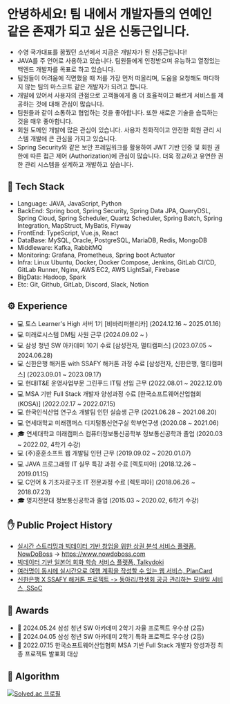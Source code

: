 # 안녕하세요! 팀 내에서 개발자들의 연예인 같은 존재가 되고 싶은 신동근입니다.
- 수영 국가대표를 꿈꿨던 소년에서 지금은 개발자가 된 신동근입니다!
- JAVA를 주 언어로 사용하고 있습니다. 팀원들에게 인정받으며 유능하고 열정있는 백엔드 개발자를 목표로 하고 있습니다.
- 팀원들이 어려움에 직면했을 때 저를 가장 먼저 떠올리며, 도움을 요청해도 마다하지 않는 팀의 마스코트 같은 개발자가 되려고 합니다.
- 개발에 있어서 사용자의 관점으로 고객들에게 좀 더 효율적이고 빠르게 서비스를 제공하는 것에 대해 관심이 많습니다.
- 팀원들과 같이 소통하고 협업하는 것을 좋아합니다. 또한 새로운 기술을 습득하는 것을 매우 좋아합니다.
- 회원 도메인 개발에 많은 관심이 있습니다. 사용자 친화적이고 안전한 회원 관리 시스템 개발에 큰 관심을 가지고 있습니다.
- Spring Security와 같은 보안 프레임워크를 활용하여 JWT 기반 인증 및 회원 권한에 따른 접근 제어 (Authorization)에 관심이 많습니다. 더욱 정교하고 유연한 권한 관리 시스템을 설계하고 개발하고 싶습니다.

## 🚀 Tech Stack
- Language: JAVA, JavaScript, Python
- BackEnd: Spring boot, Spring Security, Spring Data JPA, QueryDSL, Spring Cloud, Spring Scheduler, Quartz Scheduler, Spring Batch, Spring Integration, MapStruct, MyBatis, Flyway
- FrontEnd: TypeScript, Vue.js, React
- DataBase: MySQL, Oracle, PostgreSQL, MariaDB, Redis, MongoDB 
- Middleware: Kafka, RabbitMQ
- Monitoring: Grafana, Prometheus, Spring boot Actuator
- Infra: Linux Ubuntu, Docker, Docker Compose, Jenkins, GitLab CI/CD, GitLab Runner, Nginx, AWS EC2, AWS LightSail, Firebase
- BigData: Hadoop, Spark
- Etc: Git, Github, GitLab, Discord, Slack, Notion

## ⚙️ Experience
* 💻 토스 Learner's High 서버 1기 [비바리퍼블리카] (2024.12.16 ~ 2025.01.16)
* 💻 미래로시스템 DM팀 사원 근무 (2024.09.02 ~ )
* 💻 삼성 청년 SW 아카데미 10기 수료 [삼성전자, 멀티캠퍼스] (2023.07.05 ~ 2024.06.28)
* 💻 신한은행 해커톤 with SSAFY 해커톤 과정 수료 [삼성전자, 신한은행, 멀티캠퍼스] (2023.09.01 ~ 2023.09.17)
* 💻 현대IT&E 운영사업부문 그린푸드 IT팀 선임 근무 (2022.08.01 ~ 2022.12.01)
* 💻 MSA 기반 Full Stack 개발자 양성과정 수료 [한국소프트웨어산업협회 (KOSA)] (2022.02.17 ~ 2022.07.15)
* 💻 한국인식산업 연구소 개발팀 인턴 실습생 근무 (2021.06.28 ~ 2021.08.20)
* 💻 연세대학교 미래캠퍼스 디지털통신연구실 학부연구생 (2020.08 ~ 2021.06)
* 🎓 연세대학교 미래캠퍼스 컴퓨터정보통신공학부 정보통신공학과 졸업 (2020.03 ~ 2022.02, 4학기 수강)
* 💻 (주)훈훈소프트 웹 개발팀 인턴 근무 (2019.09.02 ~ 2020.01.07)
* 💻 JAVA 프로그래밍 IT 실무 특강 과정 수료 [렉토피아] (2018.12.26 ~ 2019.01.15)
* 💻 C언어 & 기초자료구조 IT 전문과정 수료 [렉토피아] (2018.06.26 ~ 2018.07.23)
* 🎓 명지전문대 정보통신공학과 졸업 (2015.03 ~ 2020.02, 6학기 수강)

## ✋ Public Project History
* [실시간 스트리밍과 빅데이터 기반 창업을 위한 상권 분석 서비스 플랫폼, NowDoBoss](https://github.com/shindonggeun/NowDoBoss) → https://www.nowdoboss.com
* [빅데이터 기반 일본어 회화 학습 서비스 플랫폼, Talkydoki](https://github.com/shindonggeun/Talkydoki)
* [여러명이 동시에 실시간으로 여행 계획을 작성할 수 있는 웹 서비스, PlanCard](https://github.com/shindonggeun/PlanCard)
* [신한은행 X SSAFY 해커톤 프로젝트 -> 동아리/학생회 공금 관리하는 모바일 서비스, SSoC](https://github.com/SSoc-Student-SOCiety/SSoc)

## 👑 Awards
* 🏅 2024.05.24 삼성 청년 SW 아카데미 2학기 자율 프로젝트 우수상 (2등)
* 🏅 2024.04.05 삼성 청년 SW 아카데미 2학기 특화 프로젝트 우수상 (2등)
* 🏅 2022.07.15 한국소프트웨어산업협회 MSA 기반 Full Stack 개발자 양성과정 최종 프로젝트 발표회 대상

## 🤖 Algorithm
[![Solved.ac 프로필](http://mazassumnida.wtf/api/v2/generate_badge?boj=tlsehdrms124)](https://solved.ac/tlsehdrms124)
